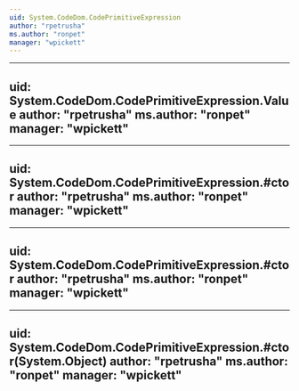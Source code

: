 ```yaml
---
uid: System.CodeDom.CodePrimitiveExpression
author: "rpetrusha"
ms.author: "ronpet"
manager: "wpickett"
---
```


---
uid: System.CodeDom.CodePrimitiveExpression.Value
author: "rpetrusha"
ms.author: "ronpet"
manager: "wpickett"
---

---
uid: System.CodeDom.CodePrimitiveExpression.#ctor
author: "rpetrusha"
ms.author: "ronpet"
manager: "wpickett"
---

---
uid: System.CodeDom.CodePrimitiveExpression.#ctor
author: "rpetrusha"
ms.author: "ronpet"
manager: "wpickett"
---

---
uid: System.CodeDom.CodePrimitiveExpression.#ctor(System.Object)
author: "rpetrusha"
ms.author: "ronpet"
manager: "wpickett"
---
